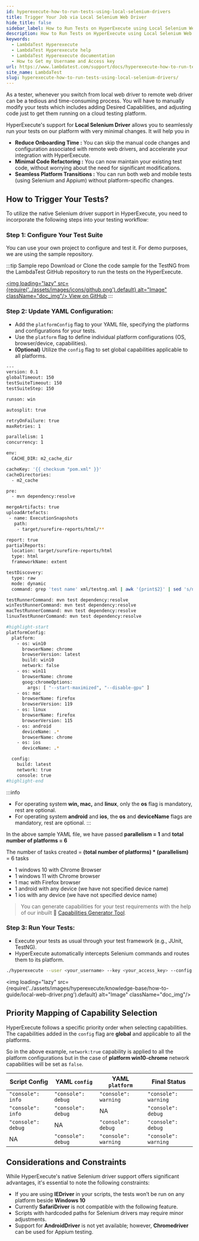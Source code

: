 ```yaml
---
id: hyperexecute-how-to-run-tests-using-local-selenium-drivers
title: Trigger Your Job via Local Selenium Web Driver
hide_title: false
sidebar_label: How to Run Tests on HyperExecute using Local Selenium Web Driver
description: How to Run Tests on HyperExecute using Local Selenium Web Driver
keywords:
  - LambdaTest Hyperexecute
  - LambdaTest Hyperexecute help
  - LambdaTest Hyperexecute documentation
  - How to Get my Username and Access key
url: https://www.lambdatest.com/support/docs/hyperexecute-how-to-run-tests-using-local-selenium-drivers/
site_name: LambdaTest
slug: hyperexecute-how-to-run-tests-using-local-selenium-drivers/
---
```


<script type="application/ld+json"
      dangerouslySetInnerHTML={{ __html: JSON.stringify({
       "@context": "https://schema.org",
        "@type": "BreadcrumbList",
        "itemListElement": [{
          "@type": "ListItem",
          "position": 1,
          "name": "Home",
          "item": "https://www.lambdatest.com"
        },{
          "@type": "ListItem",
          "position": 2,
          "name": "Support",
          "item": "https://www.lambdatest.com/support/docs/"
        },{
          "@type": "ListItem",
          "position": 3,
          "name": "How to Guides",
          "item": "https://www.lambdatest.com/support/docs/hyperexecute-how-to-run-tests-using-local-selenium-drivers/"
        }]
      })
    }}
></script>

As a tester, whenever you switch from local web driver to remote web driver can be a tedious and time-consuming process. You will have to manually modify your tests which includes adding Desired Capabilities, and adjusting code just to get them running on a cloud testing platform. 

HyperExecute's support for **Local Selenium Driver** allows you to seamlessly run your tests on our platform with very minimal changes. It will help you in

- **Reduce Onboarding Time :** You can skip the manual code changes and configuration associated with remote web drivers, and accelerate your integration with HyperExecute.
- **Minimal Code Refactoring :** You can now maintain your existing test code, without worrying about the need for significant modifications.
- **Seamless Platform Transitions :** You can run both web and mobile tests (using Selenium and Appium) without platform-specific changes.

## How to Trigger Your Tests?

To utilize the native Selenium driver support in HyperExecute, you need to incorporate the following steps into your testing workflow:

### Step 1: Configure Your Test Suite

You can use your own project to configure and test it. For demo purposes, we are using the sample repository.

:::tip Sample repo
Download or Clone the code sample for the TestNG from the LambdaTest GitHub repository to run the tests on the HyperExecute.

<a href="https://github.com/LambdaTest/testng-selenium-hyperexecute-sample/tree/localdriver" className="github__anchor"><img loading="lazy" src={require('../assets/images/icons/github.png').default} alt="Image" className="doc_img"/> View on GitHub</a>
:::

### Step 2: Update YAML Configuration:

- Add the `platformConfig` flag to your YAML file, specifying the platforms and configurations for your tests.
- Use the `platform` flag to define individual platform configurations (OS, browser/device, capabilities).
- **(Optional)** Utilize the `config` flag to set global capabilities applicable to all platforms.

```bash
---
version: 0.1
globalTimeout: 150
testSuiteTimeout: 150
testSuiteStep: 150

runson: win

autosplit: true

retryOnFailure: true
maxRetries: 1

parallelism: 1
concurrency: 1

env:
  CACHE_DIR: m2_cache_dir

cacheKey: '{{ checksum "pom.xml" }}'
cacheDirectories:
  - m2_cache

pre:
  - mvn dependency:resolve

mergeArtifacts: true
uploadArtefacts:
 - name: ExecutionSnapshots
   path:
    - target/surefire-reports/html/**

report: true
partialReports:
  location: target/surefire-reports/html
  type: html
  frameworkName: extent

testDiscovery:
  type: raw
  mode: dynamic
  command: grep 'test name' xml/testng.xml | awk '{print$2}' | sed 's/name=//g' | sed 's/\x3e//g'

testRunnerCommand: mvn test dependency:resolve
winTestRunnerCommand: mvn test dependency:resolve
macTestRunnerCommand: mvn test dependency:resolve
linuxTestRunnerCommand: mvn test dependency:resolve

#highlight-start
platformConfig:
  platform:
    - os: win10
      browserName: chrome
      browserVersion: latest
      build: win10
      network: false
    - os: win11
      browserName: chrome
      goog:chromeOptions:
        args: [ "--start-maximized", "--disable-gpu" ]
    - os: mac
      browserName: firefox
      browserVersion: 119
    - os: linux
      browserName: firefox
      browserVersion: 115
    - os: android
      deviceName: .*
      browserName: chrome
    - os: ios
      deviceName: .*

  config:
    build: latest
    network: true
    console: true
#highlight-end
```

:::info
- For operating system **win, mac,** and **linux**, only the **os** flag is mandatory, rest are optional.
- For operating system **android** and **ios**, the **os** and **deviceName** flags are mandatory, rest are optional.
:::

In the above sample YAML file, we have passed **parallelism = 1** and **total number of platforms = 6**

The number of tasks created = **(total number of platforms) * (parallelism)** = 6 tasks

- 1 windows 10 with Chrome Browser
- 1 windows 11 with Chrome browser
- 1 mac with Firefox browser
- 1 android with any device (we have not specified device name)
- 1 ios with any device (we have not specified device name)

> You can generate capabilities for your test requirements with the help of our inbuilt 🔗 [Capabilities Generator Tool](https://www.lambdatest.com/capabilities-generator/).

### Step 3: Run Your Tests:

- Execute your tests as usual through your test framework (e.g., JUnit, TestNG).
- HyperExecute automatically intercepts Selenium commands and routes them to its platform.

```bash
./hyperexecute --user <your_username> --key <your_access_key> --config <your_yaml_file_name>
```

<img loading="lazy" src={require('../assets/images/hyperexecute/knowledge-base/how-to-guide/local-web-driver.png').default} alt="Image"  className="doc_img"/>

## Priority Mapping of Capability Selection

HyperExecute follows a specific priority order when selecting capabilities. The capabilities added in the `config` flag are **global** and applicable to all the platforms.

So in the above example, `network:true` capability is applied to all the platform configurations but in the case of **platform win10-chrome** network capabilities will be set as `false`.

| Script Config | YAML `config` | YAML `platform` | Final Status |
|---------------|-------------|-------------|--------------|
|`"console": info` | `"console": debug` | `"console": warning` | `"console": warning` |
|`"console": info` | `"console": debug` | NA | `"console": debug` |
|`"console": debug` | NA | `"console": debug` | `"console": debug` |
| NA | `"console": debug` | `"console": warning` | `"console": warning` |

## Considerations and Constraints

While HyperExecute's native Selenium driver support offers significant advantages, it's essential to note the following constraints:

- If you are using **IEDriver** in your scripts, the tests won’t be run on any platform beside **Windows 10**
- Currently **SafariDriver** is not compatible with the following feature.
- Scripts with hardcoded paths for Selenium drivers may require minor adjustments.
- Support for **AndroidDriver** is not yet available; however, **Chromedriver** can be used for Appium testing.
